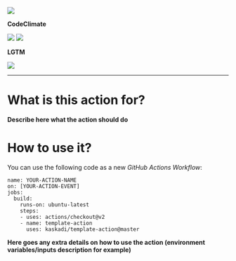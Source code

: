 ![](https://img.shields.io/github/workflow/status/kaskadi/template-action/update?label=dependencies%20updated&logo=npm)

**CodeClimate**

[![](https://img.shields.io/codeclimate/maintainability/kaskadi/template-action?label=maintainability&logo=Code%20Climate)](https://codeclimate.com/github/kaskadi/template-action)
[![](https://img.shields.io/codeclimate/tech-debt/kaskadi/template-action?label=technical%20debt&logo=Code%20Climate)](https://codeclimate.com/github/kaskadi/template-action)
<!-- [![](https://img.shields.io/codeclimate/coverage/kaskadi/template-action?label=test%20coverage&logo=Code%20Climate)](https://codeclimate.com/github/kaskadi/template-action) -->

**LGTM**

[![](https://img.shields.io/lgtm/grade/javascript/github/kaskadi/template-action?label=code%20quality&logo=lgtm)](https://lgtm.com/projects/g/kaskadi/template-action/?mode=list)

***

# What is this action for?

**Describe here what the action should do**

# How to use it?

You can use the following code as a new _GitHub Actions Workflow_:

```
name: YOUR-ACTION-NAME
on: [YOUR-ACTION-EVENT]
jobs:
  build:
    runs-on: ubuntu-latest
    steps:
    - uses: actions/checkout@v2
    - name: template-action
      uses: kaskadi/template-action@master
```

**Here goes any extra details on how to use the action (environment variables/inputs description for example)**
